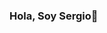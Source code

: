 ### Hola, Soy Sergio👋

<!--
**SergioVargas22/SergioVargas22** is a ✨ _special_ ✨ repository because its `README.md` (this file) appears on your GitHub profile.

<h1>Sobre Mi</h1>
<p>me gusta mucho el mundo de la tecnologia y el desarrolo</p>




Here are some ideas to get you started:

- 
- 🌱
- 🤔 
- 💬 
- 📫 
- 😄 
-->

